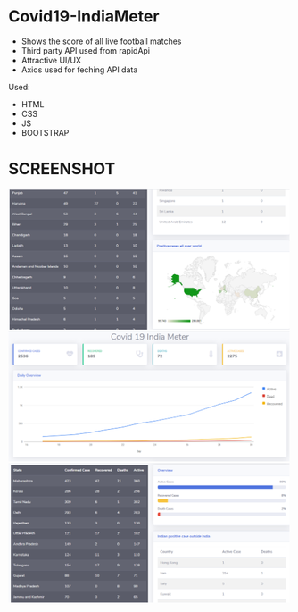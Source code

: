 # Covid19-IndiaMeter
* Shows the score of all live football matches
* Third party API used from rapidApi
* Attractive UI/UX
* Axios used for feching API data

Used:
- HTML
- CSS
- JS
- BOOTSTRAP

# SCREENSHOT

<img src="screenshot/3.png"/>
<img src="screenshot/1.png"/>
<img src="screenshot/2.png"/>

